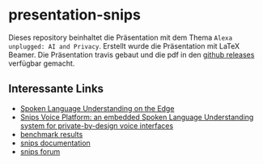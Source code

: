 # presentation-snips
Dieses repository beinhaltet die Präsentation mit dem Thema ``Alexa unplugged: AI and Privacy``. Erstellt wurde die Präsentation mit LaTeX Beamer.
Die Präsentation travis gebaut und die pdf in den [github releases](https://github.com/maxbachmann/presentation-snips/releases) verfügbar gemacht.

## Interessante Links
- [Spoken Language Understanding on the Edge](https://arxiv.org/abs/1810.12735)
- [Snips Voice Platform: an embedded Spoken Language Understanding system for private-by-design voice interfaces](https://arxiv.org/abs/1805.10190)
- [benchmark results](https://github.com/snipsco/nlu-benchmark)
- [snips documentation](https://docs.snips.ai/)
- [snips forum](https://forum.snips.ai/)


